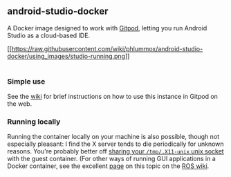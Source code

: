 ## android-studio-docker

A Docker image designed to work with [Gitpod][gitpod], letting you run
Android Studio as a cloud-based IDE.

[[https://raw.githubusercontent.com/wiki/phlummox/android-studio-docker/using_images/studio-running.png]] \
&nbsp;

[gitpod]: https://www.gitpod.io/

### Simple use

See the [wiki][wiki-using] for brief instructions on how to use this instance
in Gitpod on the web.

[wiki-using]: wiki/using

### Running locally

Running the container locally on your machine is also possible, though not especially
pleasant: I find the X server tends to die periodically for unknown reasons.
You're probably better off [sharing your `/tmp/.X11-unix` unix socket][x-socket]
with the guest container. (For other ways of running GUI applications
in a Docker container, see the excellent [page][docker-gui] on this topic
on the [ROS wiki][ros].


[x-socket]: https://medium.com/@l10nn/running-x11-applications-with-docker-75133178d090
[docker-gui]: http://wiki.ros.org/docker/Tutorials/GUI
[ros]: http://wiki.ros.org/




